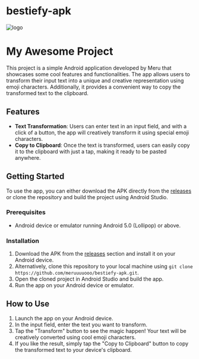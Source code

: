 # bestiefy-apk
![logo](https://github.com/meruuuuooo/bestiefy-apk/assets/138646937/a6a4aae8-4334-4e20-a554-f3a1e4f959e9)

# My Awesome Project

This project is a simple Android application developed by Meru that showcases some cool features and functionalities. The app allows users to transform their input text into a unique and creative representation using emoji characters. Additionally, it provides a convenient way to copy the transformed text to the clipboard.

## Features

- **Text Transformation**: Users can enter text in an input field, and with a click of a button, the app will creatively transform it using special emoji characters.
- **Copy to Clipboard**: Once the text is transformed, users can easily copy it to the clipboard with just a tap, making it ready to be pasted anywhere.

## Getting Started

To use the app, you can either download the APK directly from the [releases](https://github.com/meruuuuooo/bestiefy-apk/releases/tag/v1.0) or clone the repository and build the project using Android Studio.

### Prerequisites

- Android device or emulator running Android 5.0 (Lollipop) or above.

### Installation

1. Download the APK from the [releases](https://github.com/meruuuuooo/bestiefy-apk/releases/tag/v1.0) section and install it on your Android device.
2. Alternatively, clone this repository to your local machine using `git clone https://github.com/meruuuuooo/bestiefy-apk.git`.
3. Open the cloned project in Android Studio and build the app.
4. Run the app on your Android device or emulator.

## How to Use

1. Launch the app on your Android device.
2. In the input field, enter the text you want to transform.
3. Tap the "Transform" button to see the magic happen! Your text will be creatively converted using cool emoji characters.
4. If you like the result, simply tap the "Copy to Clipboard" button to copy the transformed text to your device's clipboard.

